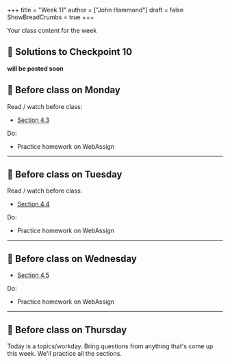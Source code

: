 +++
title = "Week 11"
author = ["John Hammond"]
draft = false
ShowBreadCrumbs = true
+++

Your class content for the week
<!--more-->

## 📖 Solutions to Checkpoint 10

**will be posted soon**

## 📅 Before class on Monday

Read / watch before class:
- [Section 4.3](/calc/chapter4/section3)

Do: 
- Practice homework on WebAssign

---

## 📅 Before class on Tuesday

Read / watch before class:
- [Section 4.4](/calc/chapter4/section4)

Do: 
- Practice homework on WebAssign

---

## 📅 Before class on Wednesday

- [Section 4.5](/calc/chapter4/section5)

Do: 
- Practice homework on WebAssign

---

## 📅 Before class on Thursday

Today is a topics/workday. Bring questions from anything that's come up this week. We'll practice all the sections.

